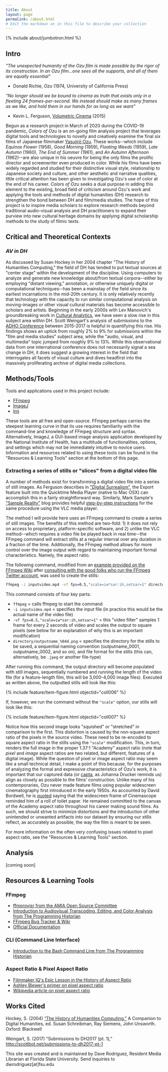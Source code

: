 ```yaml
---
title: About
layout: page
permalink: /about.html
# Edit the markdown on in this file to describe your collection
---
```


{% include about/jumbotron.html %}

## Intro


_"The unexpected humanity of the Ozu film is made possible by the rigor of its construction.
In an Ozu film...one sees all the supports, and all of them are equally essential"_
- Donald Richie, _Ozu_ (1974, University of California Press)

_"No longer should we be bound to cinema as truth that exists only in a fleeting 24 frames-per-second.
We instead should make as many frames as we like, and hold them in our hands for as long as we want"_
- Kevin L. Ferguson, [Volumetric Cinema](http://mediacommons.org/intransition/2015/03/10/volumetric-cinema) (2015)

Begun as a research project in March of 2020 during the COVID-19 pandemic, _Colors of Ozu_ is an on-going film analysis project that leverages digital tools and technologies to novelly and creatively examine the final six films of Japanese filmmaker [Yasujirō Ozu](https://en.wikipedia.org/wiki/Yasujir%C5%8D_Ozu). These works--which include _Equinox Flower_ (1958), _Good Morning_ (1959), _Floating Weeds_ (1959), _Late Autumn_ (1960), _The End of Summer_ (1961), and _An Autumn Afternoon_ (1962)--are also unique in his oeuvre for being the only films the prolific director and screenwriter even produced in color. While his films have been widely regarded and studied for their distinctive visual style, relationship to Japanese society and culture, and other aesthetic and narrative qualities, little critical attention has been given to investigating Ozu's use of color at the end of his career. _Colors of Ozu_ seeks a dual purpose in adding this element to the existing, broad field of criticism around Ozu's work and applying the tools and methods of digital humanities (DH) research to strengthen the bond between DH and film/media studies. The hope of this project is to inspire media scholars to explore research methods beyond traditional audio-visual analysis and DH practitioners to expand their purview into new cultural heritage domains by applying digital scholarship methods to the study of filmic texts.


## Critical and Theoretical Contexts




### _AV in DH_
As discussed by Susan Hockey in her 2004 chapter "The History of Humanities Computing," the field of DH has tended to put textual sources at "center stage" within the development of the discipline. Using computers to analyze and generate new knowledge about/from textual corpora--either by employing "distant viewing," annotation, or otherwise uniquely digital or computational techniques--has been a mainstay of the field since its earliest incarnations in the mid-20th century. It is only relatively recently that technology with the capacity to run similar computational analysis on moving-images or other visual cultural materials has become accessible to scholars and artists. Beginning in the early 2000s with Lev Manovich's groundbreaking work in [Cultural Analytics](http://lab.culturalanalytics.info/), we have seen a slow rise in this subject area within DH. Scott Weingart's analysis of submissions to the [ADHO Conference](http://adho.org/conference) between 2015-2017 is helpful in quantifying this rise. His findings shows an uptick from roughly 2% to 9% for submissions within the "film and media studies" subject area, while the "audio, visual, and multimedia" topic jumped from roughly 9% to 13%. While this observational data from one international conference does not necessarily signal a sea change in DH, it does suggest a growing interest in the field that interrogates all facets of visual culture and dives headfirst into the massively proliferating archive of digital media collections.



## Methods/Tools


Tools and applications used in this project include:

  * [FFmpeg](https://www.ffmpeg.org/)
  * [ImageJ](https://imagej.nih.gov/ij/)
  * [Imj](http://www.zachwhalen.net/pg/imj/)

These tools are all free and open-source. FFmpeg perhaps carries the steepest learning curve in that its use requires familiarity with the command-line and knowledge of FFmpeg structure and syntax. Alternatively, ImageJ, a GUI-based image analysis application developed by the National Institute of Health, has a multitude of functionalities, options, and settings which may not be immediately intuitive to novice users. Information and resources related to using these tools can be found in the "Resources & Learning Tools" section at the bottom of this page.

### Extracting a series of stills or "slices" from a digital video file

A number of methods exist for transforming a digital video file into a series of still images. As Ferguson describes in ["Digital Surrealism"](http://www.digitalhumanities.org/dhq/vol/11/1/000276/000276.html), the Export feature built into the Quicktime Media Player (native to Mac OSX) can accomplish this in a fairly straightforward way. Similarly, Mark Sample's ["Sample Reality"](https://www.samplereality.com/) blog provides helpful [step-by-step instructions](https://www.samplereality.com/2017/11/15/image-analysis/) for the same procedure using the VLC media player.

The method I will provide here uses an FFmpeg command to create a series of still images. The benefits of this method are two-fold: 1) it does not rely on access to proprietary, platform-specific software, and 2) unlike the VLC method--which requires a video file be played back in real time--the FFmpeg command will extract stills at a regular interval over any duration in a fraction of the time. Additionally, the FFmpeg method allows for more control over the image output with regard to maintaining important formal characteristics. Namely, the aspect ratio.

The following command, modified from an [example provided on the FFmpeg Wiki](https://trac.ffmpeg.org/wiki/Create%20a%20thumbnail%20image%20every%20X%20seconds%20of%20the%20video) after [consulting with the good folks who run the FFmpeg Twitter account](https://twitter.com/clavilux_of_FL/status/1239969705575636993), was used to create the stills:

```bash
ffmpeg -i inputvideo.mp4 -vf fps=0.5,"scale=iw*sar:ih,setsar=1" directory/outputname_%04d.png
```

This command consists of four key parts:

  * `ffmpeg` = calls ffmpeg to start the command
  * `-i inputvideo.mp4` = specifies the input file (in practice this would be the actual name of the video file)
  * `-vf fps=0.5,"scale=iw*sar:ih,setsar=1"` = this "video filter" samples 1 frame for every 2 seconds of video and scales the output to square pixels (see below for an explanation of why this is an important modification)
  * `directory/outputname_%04d.png` = specifies the directory for the stills to be saved, a sequential naming convention (outputname_0001, outputname_0002, and so on), and file format for the stills (this can, alternatively, be `.jpeg` or another file-type)

After running this command, the output directory will become populated with still images, sequentially numbered and running the length of the video file (for a feature-length film, this will be 3,000-4,000 image files). Executed as written above, the outputted stills will look like this:

{% include feature/item-figure.html objectid="coll006" %}

If, however, we run the command without the `"scale"` option, our stills will look like this:

{% include feature/item-figure.html objectid="coll007" %}


Notice how this second image looks "squished" or "stretched" in comparison to the first. This distortion is caused by the non-square aspect ratio of the pixels in the source video. These need to be re-encoded to square aspect ratio in the stills using the `"scale"` modification. This, in turn, renders the full image in the proper 1.37:1 "Academy" aspect ratio (note that _pixel_ and _image_ aspect ratios are two related, but different, features of a digital image). While the question of pixel or image aspect ratio may seem like a small technical detail, I make a point of this because, for the purposes of analyzing the formal and expressive characteristics of Ozu's work, it is important that our captured data (or [capta](http://www.digitalhumanities.org/dhq/vol/5/1/000091/000091.html), as Johanna Drucker reminds us) align as closely as possible to the films' construction. Unlike many of his contemporaries, Ozu never made feature films using popular widescreen cinematography first introduced in the early 1950s. As accounted by David Bordwell, he is [quoted](http://www.davidbordwell.net/blog/2011/04/07/a-matter-of-scope/) saying that the widescreen frame of Cinemascope reminded him of a roll of toilet paper. He remained committed to the canvas of the Academy aspect ratio throughout his career making sound films. As such, we should strive to minimize distortions and the introduction of other unintended or unwanted artifacts into our dataset by ensuring our stills reflect, as accurately as possible, the way the film is meant to be seen.

For more information on the often very confusing issues related to pixel aspect ratio, see the "Resources & Learning Tools" section.


## Analysis   


[coming soon]


## Resources & Learning Tools

### FFmpeg

  * [ffmprovisr from the AMIA Open Source Committee](https://amiaopensource.github.io/ffmprovisr/)
  * [Introduction to Audiovisual Transcoding, Editing, and Color Analysis from The Programming Historian](https://programminghistorian.org/en/lessons/introduction-to-ffmpeg)
  * [FFmpeg Bug Tracker & Wiki](https://trac.ffmpeg.org/)
  * [Official Documentation](https://www.ffmpeg.org/documentation.html)

### CLI (Command Line Interface)

  * [Introduction to the Bash Command Line from The Programming Historian](https://programminghistorian.org/en/lessons/intro-to-bash)

### Aspect Ratio & Pixel Aspect Ratio

  * [Filmmaker IQ's Epic Lesson in the History of Aspect Ratio](https://nofilmschool.com/2013/06/visual-history-of-aspect-ratio)
  * [Ashley Blewer's primer on pixel aspect ratio](https://training.ashleyblewer.com/presentations/video.html#27)
  * [Wikipedia article on pixel aspect ratio](https://en.wikipedia.org/wiki/Pixel_aspect_ratio)


## Works Cited

Hockey, S. (2004) [“The History of Humanities Computing,”](http://www.digitalhumanities.org/companion/view?docId=blackwell/9781405103213/9781405103213.xml&chunk.id=ss1-2-1) A Companion to Digital Humanities, ed. Susan Schreibman, Ray Siemens, John Unsworth. Oxford: Blackwell

Weingart, S. (2017) “Submissions to DH2017 (pt. 1),” http://scottbot.net/submissions-to-dh2017-pt-1


This site was created and is maintained by Dave Rodriguez, Resident Media Librarian at Florida State University. Send inquiries to dwrodriguez[at]fsu.edu
